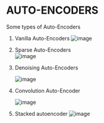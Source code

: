 # AUTO-ENCODERS
Some types of Auto-Encoders
   1. Vanilla Auto-Encoders
      ![image](https://user-images.githubusercontent.com/31439714/50849725-c8baf680-139d-11e9-9511-968d2ce727f5.png)
   2. Sparse Auto-Encoders   
      ![image](https://user-images.githubusercontent.com/31439714/50856172-f315af80-13af-11e9-8462-810d6674d1b3.png)
   3. Denoising Auto-Encoders
   
   
      ![image](https://user-images.githubusercontent.com/31439714/50914958-c8823000-145d-11e9-9867-b7bf8449d2cd.png)
   
   4. Convolution Auto-Encoder
      
      ![image](https://user-images.githubusercontent.com/31439714/50988372-6e9f6a00-1532-11e9-9dcd-3daa19c48775.png)
   5. Stacked autoencoder
      ![image](https://user-images.githubusercontent.com/31439714/51075823-ef876e80-16b6-11e9-852d-c0382a0f1de3.png)
